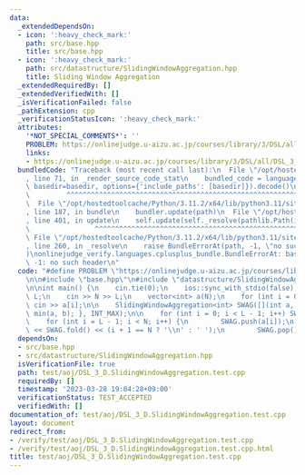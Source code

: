 ```yaml
---
data:
  _extendedDependsOn:
  - icon: ':heavy_check_mark:'
    path: src/base.hpp
    title: src/base.hpp
  - icon: ':heavy_check_mark:'
    path: src/datastructure/SlidingWindowAggregation.hpp
    title: Sliding Window Aggregation
  _extendedRequiredBy: []
  _extendedVerifiedWith: []
  _isVerificationFailed: false
  _pathExtension: cpp
  _verificationStatusIcon: ':heavy_check_mark:'
  attributes:
    '*NOT_SPECIAL_COMMENTS*': ''
    PROBLEM: https://onlinejudge.u-aizu.ac.jp/courses/library/3/DSL/all/DSL_3_D
    links:
    - https://onlinejudge.u-aizu.ac.jp/courses/library/3/DSL/all/DSL_3_D
  bundledCode: "Traceback (most recent call last):\n  File \"/opt/hostedtoolcache/Python/3.11.2/x64/lib/python3.11/site-packages/onlinejudge_verify/documentation/build.py\"\
    , line 71, in _render_source_code_stat\n    bundled_code = language.bundle(stat.path,\
    \ basedir=basedir, options={'include_paths': [basedir]}).decode()\n          \
    \         ^^^^^^^^^^^^^^^^^^^^^^^^^^^^^^^^^^^^^^^^^^^^^^^^^^^^^^^^^^^^^^^^^^^^^^^^^^^^^^^^^\n\
    \  File \"/opt/hostedtoolcache/Python/3.11.2/x64/lib/python3.11/site-packages/onlinejudge_verify/languages/cplusplus.py\"\
    , line 187, in bundle\n    bundler.update(path)\n  File \"/opt/hostedtoolcache/Python/3.11.2/x64/lib/python3.11/site-packages/onlinejudge_verify/languages/cplusplus_bundle.py\"\
    , line 401, in update\n    self.update(self._resolve(pathlib.Path(included), included_from=path))\n\
    \                ^^^^^^^^^^^^^^^^^^^^^^^^^^^^^^^^^^^^^^^^^^^^^^^^^^^^^^^^^\n \
    \ File \"/opt/hostedtoolcache/Python/3.11.2/x64/lib/python3.11/site-packages/onlinejudge_verify/languages/cplusplus_bundle.py\"\
    , line 260, in _resolve\n    raise BundleErrorAt(path, -1, \"no such header\"\
    )\nonlinejudge_verify.languages.cplusplus_bundle.BundleErrorAt: base.hpp: line\
    \ -1: no such header\n"
  code: "#define PROBLEM \"https://onlinejudge.u-aizu.ac.jp/courses/library/3/DSL/all/DSL_3_D\"\
    \n\n#include \"base.hpp\"\n#include \"datastructure/SlidingWindowAggregation.hpp\"\
    \n\nint main() {\n    cin.tie(0);\n    ios::sync_with_stdio(false);\n    int N,\
    \ L;\n    cin >> N >> L;\n    vector<int> a(N);\n    for (int i = 0; i < N; i++)\
    \ cin >> a[i];\n\n    SlidingWindowAggregation<int> SWAG([](int a, int b) { return\
    \ min(a, b); }, INT_MAX);\n\n    for (int i = 0; i < L - 1; i++) SWAG.push(a[i]);\n\
    \    for (int i = L - 1; i < N; i++) {\n        SWAG.push(a[i]);\n        cout\
    \ << SWAG.fold() << (i + 1 == N ? '\\n' : ' ');\n        SWAG.pop();\n    }\n}"
  dependsOn:
  - src/base.hpp
  - src/datastructure/SlidingWindowAggregation.hpp
  isVerificationFile: true
  path: test/aoj/DSL_3_D.SlidingWindowAggregation.test.cpp
  requiredBy: []
  timestamp: '2023-03-28 19:04:28+09:00'
  verificationStatus: TEST_ACCEPTED
  verifiedWith: []
documentation_of: test/aoj/DSL_3_D.SlidingWindowAggregation.test.cpp
layout: document
redirect_from:
- /verify/test/aoj/DSL_3_D.SlidingWindowAggregation.test.cpp
- /verify/test/aoj/DSL_3_D.SlidingWindowAggregation.test.cpp.html
title: test/aoj/DSL_3_D.SlidingWindowAggregation.test.cpp
---
```

